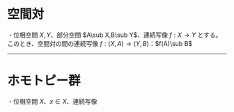 



# 空間対

・位相空間 $X,Y$、部分空間 $A\sub X,B\sub Y$、連続写像 $f:X\to Y$ とする。
このとき、空間対の間の連続写像 $f:(X,A)\to(Y,B)$：$f(A)\sub B$

---

# ホモトピー群



・位相空間 $X$、$x\in X$、連続写像